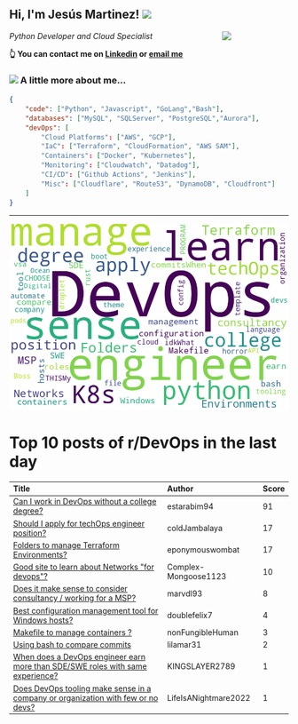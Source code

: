 <!--
**jmartinezl/jmartinezl** is a ✨ _special_ ✨ repository because its `README.md` (this file) appears on your GitHub profile.

Here are some ideas to get you started:

- 🔭 I’m currently working on ...
- 🌱 I’m currently learning ...
- 👯 I’m looking to collaborate on ...
- 🤔 I’m looking for help with ...
- 💬 Ask me about ...
- 📫 How to reach me: ...
- 😄 Pronouns: ...
- ⚡ Fun fact: ...
-->

<h2>Hi, I'm Jesús Martinez! <img src="https://media.giphy.com/media/WUlplcMpOCEmTGBtBW/giphy.gif" width="30"> </h2>
<img align='right' src="https://media.giphy.com/media/NytMLKyiaIh6VH9SPm/giphy.gif" width="120">
<p><em>Python Developer and Cloud Specialist
</em></p>

**👆 You can contact me on [Linkedin](https://www.linkedin.com/in/jes%C3%BAs-martinez-2b7b10104/) or [email me](mailto:jesus.mtz.lorenzo@gmail.com)**

### <img src="https://media.giphy.com/media/VgCDAzcKvsR6OM0uWg/giphy.gif" width="50"> A little more about me...  

```json
{
    "code": ["Python", "Javascript", "GoLang","Bash"],
    "databases": ["MySQL", "SQLServer", "PostgreSQL","Aurora"],
    "devOps": [
        "Cloud Platforms": ["AWS", "GCP"],
        "IaC": ["Terraform", "CloudFormation", "AWS SAM"],
        "Containers": ["Docker", "Kubernetes"],
        "Monitoring": ["Cloudwatch", "Datadog"],
        "CI/CD": ["Github Actions", "Jenkins"],
        "Misc": ["Cloudflare", "Route53", "DynamoDB", "Cloudfront"]
    ]
}
```
---

![Wordcloud](./cloud.png)

# Top 10 posts of r/DevOps in the last day

| Title | Author | Score |
|:---|:---|:---|
| [Can I work in DevOps without a college degree?](https://www.reddit.com/r/devops/comments/uuotzz/can_i_work_in_devops_without_a_college_degree/) | estarabim94 | 91 |
| [Should I apply for techOps engineer position?](https://www.reddit.com/r/devops/comments/uv3j31/should_i_apply_for_techops_engineer_position/) | coldJambalaya | 17 |
| [Folders to manage Terraform Environments?](https://www.reddit.com/r/devops/comments/uuvh14/folders_to_manage_terraform_environments/) | eponymouswombat | 17 |
| [Good site to learn about Networks "for devops"?](https://www.reddit.com/r/devops/comments/uv7ds9/good_site_to_learn_about_networks_for_devops/) | Complex-Mongoose1123 | 10 |
| [Does it make sense to consider consultancy / working for a MSP?](https://www.reddit.com/r/devops/comments/uv3ysb/does_it_make_sense_to_consider_consultancy/) | marvdl93 | 8 |
| [Best configuration management tool for Windows hosts?](https://www.reddit.com/r/devops/comments/uunkwn/best_configuration_management_tool_for_windows/) | doublefelix7 | 4 |
| [Makefile to manage containers ?](https://www.reddit.com/r/devops/comments/uuraqg/makefile_to_manage_containers/) | nonFungibleHuman | 3 |
| [Using bash to compare commits](https://www.reddit.com/r/devops/comments/uv026t/using_bash_to_compare_commits/) | lilamar31 | 2 |
| [When does a DevOps engineer earn more than SDE/SWE roles with same experience?](https://www.reddit.com/r/devops/comments/uur69j/when_does_a_devops_engineer_earn_more_than_sdeswe/) | KINGSLAYER2789 | 1 |
| [Does DevOps tooling make sense in a company or organization with few or no devs?](https://www.reddit.com/r/devops/comments/uuum00/does_devops_tooling_make_sense_in_a_company_or/) | LifeIsANightmare2022 | 1 |
